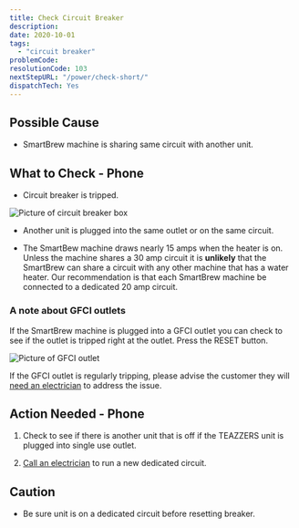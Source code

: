 ```yaml
---
title: Check Circuit Breaker
description:
date: 2020-10-01
tags:
  - "circuit breaker"
problemCode:
resolutionCode: 103
nextStepURL: "/power/check-short/"
dispatchTech: Yes
---
```

## Possible Cause

- SmartBrew machine is sharing same circuit with another unit.

## What to Check - Phone

- Circuit breaker is tripped.

![Picture of circuit breaker box](/images/reset_breaker.jpg)

- Another unit is plugged into the same outlet or on the same circuit.

- The SmartBew machine draws nearly 15 amps when the heater is on. Unless the machine shares a 30 amp circuit it is **unlikely** that the SmartBrew can share a circuit with any other machine that has a water heater.  Our recommendation is that each SmartBrew machine be connected to a dedicated 20 amp circuit.

### A note about GFCI outlets

If the SmartBrew machine is plugged into a GFCI outlet you can check to see if the outlet is tripped right at the outlet.  Press the RESET button.

![Picture of GFCI outlet](/images/gfci_reset_outlet.jpg)

If the GFCI outlet is regularly tripping, please advise the customer they will [need an electrician](/power/need-electrician/) to address the issue.

## Action Needed - Phone

1) Check to see if there is another unit that is off if the TEAZZERS unit is plugged into single use outlet.

2) [Call an electrician](/power/need-electrician/) to run a new dedicated circuit.

## Caution

- Be sure unit is on a dedicated circuit before resetting breaker.
